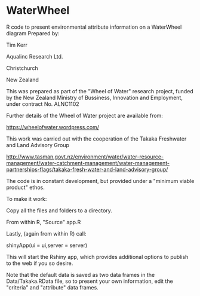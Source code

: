 # WaterWheel
R code to present environmental attribute information on a WaterWheel diagram
Prepared by:

Tim Kerr

Aqualinc Research Ltd.

Christchurch

New Zealand

This was prepared as part of the "Wheel of Water" research project, funded by the New Zealand Ministry of Bussiness, Innovation and Employment, under contract No. ALNC1102

Further details of the Wheel of Water project are available from:

https://wheelofwater.wordpress.com/

This work was carried out with the cooperation of the Takaka Freshwater and Land Advisory Group

http://www.tasman.govt.nz/environment/water/water-resource-management/water-catchment-management/water-management-partnerships-flags/takaka-fresh-water-and-land-advisory-group/


The code is in constant development, but provided under a "minimum viable product" ethos.


To make it work:

Copy all the files and folders to a directory.

From within R, "Source" app.R

Lastly, (again from within R) call:

shinyApp(ui = ui,server = server)

This will start the Rshiny app, which provides additional options to publish to the web if you so desire.

Note that the default data is saved as two data frames in the Data/Takaka.RData file, so to present your own information, edit the "criteria" and "attribute" data frames.
